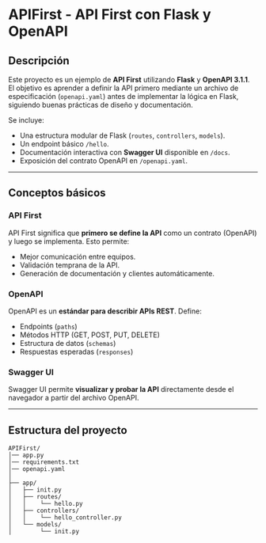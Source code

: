 # APIFirst - API First con Flask y OpenAPI

## Descripción
Este proyecto es un ejemplo de **API First** utilizando **Flask** y **OpenAPI 3.1.1**.  
El objetivo es aprender a definir la API primero mediante un archivo de especificación (`openapi.yaml`) antes de implementar la lógica en Flask, siguiendo buenas prácticas de diseño y documentación.

Se incluye:
- Una estructura modular de Flask (`routes`, `controllers`, `models`).
- Un endpoint básico `/hello`.
- Documentación interactiva con **Swagger UI** disponible en `/docs`.
- Exposición del contrato OpenAPI en `/openapi.yaml`.

---

## Conceptos básicos

### API First
API First significa que **primero se define la API** como un contrato (OpenAPI) y luego se implementa. Esto permite:
- Mejor comunicación entre equipos.
- Validación temprana de la API.
- Generación de documentación y clientes automáticamente.

### OpenAPI
OpenAPI es un **estándar para describir APIs REST**. Define:
- Endpoints (`paths`)
- Métodos HTTP (GET, POST, PUT, DELETE)
- Estructura de datos (`schemas`)
- Respuestas esperadas (`responses`)

### Swagger UI
Swagger UI permite **visualizar y probar la API** directamente desde el navegador a partir del archivo OpenAPI.

---

## Estructura del proyecto

```text
APIFirst/
│── app.py
│── requirements.txt
│── openapi.yaml
│
├── app/
│   ├── init.py
│   ├── routes/
│   │    └── hello.py
│   ├── controllers/
│   │    └── hello_controller.py
│   └── models/
│        └── init.py
```

